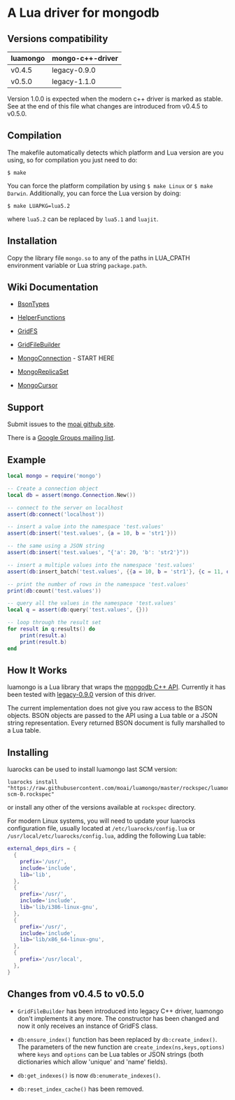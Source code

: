 # A Lua driver for mongodb

## Versions compatibility

| luamongo | mongo-c++-driver |
| -------- | ---------------- |
| v0.4.5   |   legacy-0.9.0   |
| v0.5.0   |   legacy-1.1.0   |

Version 1.0.0 is expected when the modern c++ driver is marked as stable. See
at the end of this file what changes are introduced from v0.4.5 to v0.5.0.

## Compilation

The makefile automatically detects which platform and Lua version are you
using, so for compilation you just need to do:

```
$ make
```

You can force the platform compilation by using `$ make Linux` or `$ make Darwin`.
Additionally, you can force the Lua version by doing:

```
$ make LUAPKG=lua5.2
```

where `lua5.2` can be replaced by `lua5.1` and `luajit`.


## Installation

Copy the library file `mongo.so` to any of the paths in LUA_CPATH environment
variable or Lua string `package.path`.

## Wiki Documentation

 * <a href="https://github.com/moai/luamongo/wiki/Bsontypes">BsonTypes</a>

 * <a href="https://github.com/moai/luamongo/wiki/Helperfunctions">HelperFunctions</a>

 * <a href="https://github.com/moai/luamongo/wiki/GridFS">GridFS</a>

 * <a href="https://github.com/moai/luamongo/wiki/GridFileBuilder">GridFileBuilder</a>

 * <a href="https://github.com/moai/luamongo/wiki/MongoConnection">MongoConnection</a> - START HERE

 * <a href="https://github.com/moai/luamongo/wiki/MongoReplicaSet">MongoReplicaSet</a>

 * <a href="https://github.com/moai/luamongo/wiki/MongoCursor">MongoCursor</a>

## Support

Submit issues to the <a
href="https://github.com/moai/luamongo/issues">moai github site</a>.

There is a <a href="http://groups.google.com/group/luamongo">Google
Groups mailing list</a>.

## Example

```Lua
local mongo = require('mongo')

-- Create a connection object
local db = assert(mongo.Connection.New())

-- connect to the server on localhost
assert(db:connect('localhost'))

-- insert a value into the namespace 'test.values'
assert(db:insert('test.values', {a = 10, b = 'str1'}))

-- the same using a JSON string
assert(db:insert('test.values', "{'a': 20, 'b': 'str2'}"))

-- insert a multiple values into the namespace 'test.values'
assert(db:insert_batch('test.values', {{a = 10, b = 'str1'}, {c = 11, d = 'str2'}}))

-- print the number of rows in the namespace 'test.values'
print(db:count('test.values'))

-- query all the values in the namespace 'test.values'
local q = assert(db:query('test.values', {}))

-- loop through the result set
for result in q:results() do
    print(result.a)
    print(result.b)
end
```

## How It Works

luamongo is a Lua library that wraps the <a
href="https://github.com/mongodb/mongo-cxx-driver">mongodb C++
API</a>. Currently it has been tested with
[legacy-0.9.0](https://github.com/mongodb/mongo-cxx-driver/tree/legacy-0.9.0)
version of this driver.

The current implementation does not give you raw access to the BSON
objects. BSON objects are passed to the API using a Lua table or a
JSON string representation. Every returned BSON document is fully
marshalled to a Lua table.

## Installing

luarocks can be used to install luamongo last SCM version:

    luarocks install "https://raw.githubusercontent.com/moai/luamongo/master/rockspec/luamongo-scm-0.rockspec"

or install any other of the versions available at `rockspec` directory.

For modern Linux systems, you will need to update your luarocks configuration
file, usually located at `/etc/luarocks/config.lua` or
`/usr/local/etc/luarocks/config.lua`, adding the following Lua table:

```Lua
external_deps_dirs = {
  {
    prefix='/usr/',
    include='include',
    lib='lib',
  },
  {
    prefix='/usr/',
    include='include',
    lib='lib/i386-linux-gnu',
  },
  {
    prefix='/usr/',
    include='include',
    lib='lib/x86_64-linux-gnu',
  },
  {
    prefix='/usr/local',
  },
}
```

## Changes from v0.4.5 to v0.5.0

- `GridFileBuilder` has been introduced into legacy C++ driver, luamongo don't
  implements it any more. The constructor has been changed and now it only
  receives an instance of GridFS class.

- `db:ensure_index()` function has been replaced by `db:create_index()`. The
  parameters of the new function are `create_index(ns,keys,options)` where
  `keys` and `options` can be Lua tables or JSON strings (both dictionaries
  which allow 'unique' and 'name' fields).

- `db:get_indexes()` is now `db:enumerate_indexes()`.

- `db:reset_index_cache()` has been removed.
